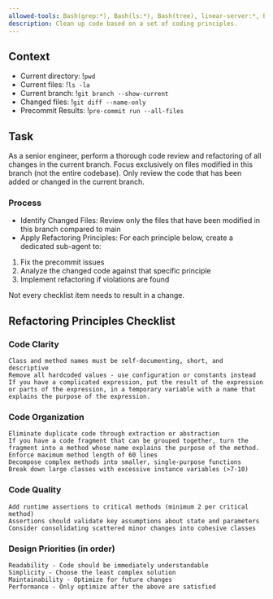 ```yaml
---
allowed-tools: Bash(grep:*), Bash(ls:*), Bash(tree), linear-server:*, Bash(linear-server:*)
description: Clean up code based on a set of coding principles.
---
```


## Context
- Current directory: !`pwd`
- Current files: !`ls -la`
- Current branch: !`git branch --show-current`
- Changed files: !`git diff --name-only`
- Precommit Results: !`pre-commit run --all-files`

## Task

As a senior engineer, perform a thorough code review and refactoring of all changes in the current branch. Focus exclusively on files modified in this branch (not the entire codebase). Only review the code that has been added or changed in the current branch.

### Process

- Identify Changed Files: Review only the files that have been modified in this branch compared to main
- Apply Refactoring Principles: For each principle below, create a dedicated sub-agent to:

1. Fix the precommit issues
2. Analyze the changed code against that specific principle
3. Implement refactoring if violations are found

Not every checklist item needs to result in a change.

## Refactoring Principles Checklist
### Code Clarity

    Class and method names must be self-documenting, short, and descriptive
    Remove all hardcoded values - use configuration or constants instead
    If you have a complicated expression, put the result of the expression or parts of the expression, in a temporary variable with a name that explains the purpose of the expression.

### Code Organization

    Eliminate duplicate code through extraction or abstraction
    If you have a code fragment that can be grouped together, turn the fragment into a method whose name explains the purpose of the method.
    Enforce maximum method length of 60 lines
    Decompose complex methods into smaller, single-purpose functions
    Break down large classes with excessive instance variables (>7-10)

### Code Quality

    Add runtime assertions to critical methods (minimum 2 per critical method)
    Assertions should validate key assumptions about state and parameters
    Consider consolidating scattered minor changes into cohesive classes

### Design Priorities (in order)

    Readability - Code should be immediately understandable
    Simplicity - Choose the least complex solution
    Maintainability - Optimize for future changes
    Performance - Only optimize after the above are satisfied


